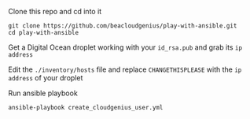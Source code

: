 Clone this repo and cd into it

    git clone https://github.com/beacloudgenius/play-with-ansible.git
    cd play-with-ansible
    
Get a Digital Ocean droplet working with your `id_rsa.pub` and grab its `ip address`

Edit the `./inventory/hosts` file and replace `CHANGETHISPLEASE` with the `ip address` of your droplet

Run ansible playbook

    ansible-playbook create_cloudgenius_user.yml
